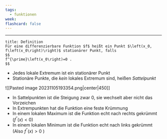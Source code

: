 ```yaml
---
tags:
  - funktionen
week: 
flashcard: false
---
```

***

```ad-important
title: Definition
Für eine differenzierbare Funktion $f$ heißt ein Punkt $\left(x_0, f\left(x_0\right)\right)$ stationärer Punkt, falls
$$
f^{\prime}\left(x_0\right)=0 .
$$
```

- Jedes lokale Extremum ist ein stationärer Punkt
- Stationäre Punkte, die *kein* lokales Extremum sind, heißen *Sattelpunkt*

![[Pasted image 20231105193354.png|center|450]]

- In Sattelpunkten ist die Steigung zwar 0, sie wechselt aber nicht das Vorzeichen
- In Extrempunkten hat die Funktion eine feste Krümmung
- In einem lokalen Maximum ist die Funktion echt nach rechts gekrümmt $\left(f^{\prime \prime}(x)<0\right)$
- In einem lokalen Minimum ist die Funktion echt nach links gekrümmt (Also $f^{\prime \prime}(x)>0$ )
